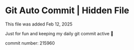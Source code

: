 # Git Auto Commit | Hidden File

This file was added Feb 12, 2025

Just for fun and keeping my daily git commit active 🤪

commit number: 215960
